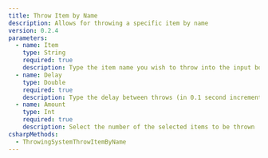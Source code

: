 ```yaml
---
title: Throw Item by Name
description: Allows for throwing a specific item by name
version: 0.2.4
parameters:
  - name: Item
    type: String
    required: true
    description: Type the item name you wish to throw into the input box
  - name: Delay
    type: Double
    required: true
    description: Type the delay between throws (in 0.1 second increments)
  - name: Amount
    type: Int
    required: true
    description: Select the number of the selected items to be thrown
csharpMethods:
  - ThrowingSystemThrowItemByName
---
```

